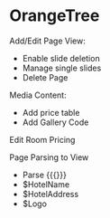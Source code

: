 OrangeTree
==========

Add/Edit Page View:
  - Enable slide deletion
  - Manage single slides
  - Delete Page

Media Content:
  - Add price table
  - Add Gallery Code

Edit Room Pricing

Page Parsing to View
  - Parse {{{}}}
  - $HotelName
  - $HotelAddress
  - $Logo